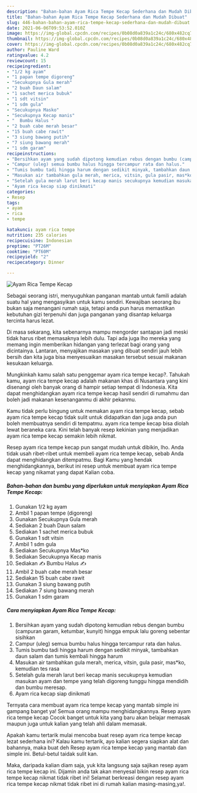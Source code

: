 ```yaml
---
description: "Bahan-bahan Ayam Rica Tempe Kecap Sederhana dan Mudah Dibuat"
title: "Bahan-bahan Ayam Rica Tempe Kecap Sederhana dan Mudah Dibuat"
slug: 446-bahan-bahan-ayam-rica-tempe-kecap-sederhana-dan-mudah-dibuat
date: 2021-06-06T09:53:52.010Z
image: https://img-global.cpcdn.com/recipes/0b08d0a839a1c24c/680x482cq70/ayam-rica-tempe-kecap-foto-resep-utama.jpg
thumbnail: https://img-global.cpcdn.com/recipes/0b08d0a839a1c24c/680x482cq70/ayam-rica-tempe-kecap-foto-resep-utama.jpg
cover: https://img-global.cpcdn.com/recipes/0b08d0a839a1c24c/680x482cq70/ayam-rica-tempe-kecap-foto-resep-utama.jpg
author: Pauline Ward
ratingvalue: 4.2
reviewcount: 15
recipeingredient:
- "1/2 kg ayam"
- "1 papan tempe digoreng"
- "Secukupnya Gula merah"
- "2 buah Daun salam"
- "1 sachet merica bubuk"
- "1 sdt vitsin"
- "1 sdm gula"
- "Secukupnya Masko"
- "Secukupnya Kecap manis"
- "  Bumbu Halus "
- "2 buah cabe merah besar"
- "15 buah cabe rawit"
- "3 siung bawang putih"
- "7 siung bawang merah"
- "1 sdm garam"
recipeinstructions:
- "Bersihkan ayam yang sudah dipotong kemudian rebus dengan bumbu (campuran garam, ketumbar, kunyit) hingga empuk lalu goreng sebentar sisihkan"
- "Campur (uleg) semua bumbu halus hingga tercampur rata dan halus."
- "Tumis bumbu tadi hingga harum dengan sedikit minyak, tambahkan daun salam dan tumis kembali hingga harum"
- "Masukan air tambahkan gula merah, merica, vitsin, gula pasir, mas*ko, kemudian tes rasa"
- "Setelah gula merah larut beri kecap manis secukupnya kemudian masukan ayam dan tempe yang telah digoreng tunggu hingga mendidih dan bumbu meresap."
- "Ayam rica kecap siap dinikmati"
categories:
- Resep
tags:
- ayam
- rica
- tempe

katakunci: ayam rica tempe 
nutrition: 235 calories
recipecuisine: Indonesian
preptime: "PT26M"
cooktime: "PT60M"
recipeyield: "2"
recipecategory: Dinner

---
```



![Ayam Rica Tempe Kecap](https://img-global.cpcdn.com/recipes/0b08d0a839a1c24c/680x482cq70/ayam-rica-tempe-kecap-foto-resep-utama.jpg)

Sebagai seorang istri, menyuguhkan panganan mantab untuk famili adalah suatu hal yang mengasyikan untuk kamu sendiri. Kewajiban seorang ibu bukan saja menangani rumah saja, tetapi anda pun harus memastikan kebutuhan gizi terpenuhi dan juga panganan yang disantap keluarga tercinta harus lezat.

Di masa  sekarang, kita sebenarnya mampu mengorder santapan jadi meski tidak harus ribet memasaknya lebih dulu. Tapi ada juga lho mereka yang memang ingin memberikan hidangan yang terlezat bagi orang yang dicintainya. Lantaran, menyajikan masakan yang dibuat sendiri jauh lebih bersih dan kita juga bisa menyesuaikan masakan tersebut sesuai makanan kesukaan keluarga. 



Mungkinkah kamu salah satu penggemar ayam rica tempe kecap?. Tahukah kamu, ayam rica tempe kecap adalah makanan khas di Nusantara yang kini disenangi oleh banyak orang di hampir setiap tempat di Indonesia. Kita dapat menghidangkan ayam rica tempe kecap hasil sendiri di rumahmu dan boleh jadi makanan kesenanganmu di akhir pekanmu.

Kamu tidak perlu bingung untuk memakan ayam rica tempe kecap, sebab ayam rica tempe kecap tidak sulit untuk didapatkan dan juga anda pun boleh membuatnya sendiri di tempatmu. ayam rica tempe kecap bisa diolah lewat beraneka cara. Kini telah banyak resep kekinian yang menjadikan ayam rica tempe kecap semakin lebih nikmat.

Resep ayam rica tempe kecap pun sangat mudah untuk dibikin, lho. Anda tidak usah ribet-ribet untuk membeli ayam rica tempe kecap, sebab Anda dapat menghidangkan ditempatmu. Bagi Kamu yang hendak menghidangkannya, berikut ini resep untuk membuat ayam rica tempe kecap yang nikamat yang dapat Kalian coba.

<!--inarticleads1-->

##### Bahan-bahan dan bumbu yang diperlukan untuk menyiapkan Ayam Rica Tempe Kecap:

1. Gunakan 1/2 kg ayam
1. Ambil 1 papan tempe (digoreng)
1. Gunakan Secukupnya Gula merah
1. Sediakan 2 buah Daun salam
1. Sediakan 1 sachet merica bubuk
1. Gunakan 1 sdt vitsin
1. Ambil 1 sdm gula
1. Sediakan Secukupnya Mas*ko
1. Sediakan Secukupnya Kecap manis
1. Sediakan  ✍️ Bumbu Halus ✍️
1. Ambil 2 buah cabe merah besar
1. Sediakan 15 buah cabe rawit
1. Gunakan 3 siung bawang putih
1. Sediakan 7 siung bawang merah
1. Gunakan 1 sdm garam




<!--inarticleads2-->

##### Cara menyiapkan Ayam Rica Tempe Kecap:

1. Bersihkan ayam yang sudah dipotong kemudian rebus dengan bumbu (campuran garam, ketumbar, kunyit) hingga empuk lalu goreng sebentar sisihkan
1. Campur (uleg) semua bumbu halus hingga tercampur rata dan halus.
1. Tumis bumbu tadi hingga harum dengan sedikit minyak, tambahkan daun salam dan tumis kembali hingga harum
1. Masukan air tambahkan gula merah, merica, vitsin, gula pasir, mas*ko, kemudian tes rasa
1. Setelah gula merah larut beri kecap manis secukupnya kemudian masukan ayam dan tempe yang telah digoreng tunggu hingga mendidih dan bumbu meresap.
1. Ayam rica kecap siap dinikmati




Ternyata cara membuat ayam rica tempe kecap yang mantab simple ini gampang banget ya! Semua orang mampu menghidangkannya. Resep ayam rica tempe kecap Cocok banget untuk kita yang baru akan belajar memasak maupun juga untuk kalian yang telah ahli dalam memasak.

Apakah kamu tertarik mulai mencoba buat resep ayam rica tempe kecap lezat sederhana ini? Kalau kamu tertarik, ayo kalian segera siapkan alat dan bahannya, maka buat deh Resep ayam rica tempe kecap yang mantab dan simple ini. Betul-betul taidak sulit kan. 

Maka, daripada kalian diam saja, yuk kita langsung saja sajikan resep ayam rica tempe kecap ini. Dijamin anda tak akan menyesal bikin resep ayam rica tempe kecap nikmat tidak ribet ini! Selamat berkreasi dengan resep ayam rica tempe kecap nikmat tidak ribet ini di rumah kalian masing-masing,ya!.


